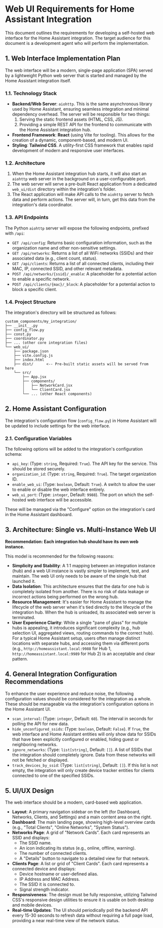 # Web UI Requirements for Home Assistant Integration

This document outlines the requirements for developing a self-hosted web interface for the Home Assistant integration. The target audience for this document is a development agent who will perform the implementation.

## 1. Web Interface Implementation Plan

The web interface will be a modern, single-page application (SPA) served by a lightweight Python web server that is started and managed by the Home Assistant integration itself.

### 1.1. Technology Stack

*   **Backend/Web Server**: `aiohttp`. This is the same asynchronous library used by Home Assistant, ensuring seamless integration and minimal dependency overhead. The server will be responsible for two things:
    1.  Serving the static frontend assets (HTML, CSS, JS).
    2.  Providing a simple REST API for the frontend to communicate with the Home Assistant integration hub.
*   **Frontend Framework**: **React** (using Vite for tooling). This allows for the creation of a dynamic, component-based, and modern UI.
*   **Styling**: **Tailwind CSS**. A utility-first CSS framework that enables rapid development of modern and responsive user interfaces.

### 1.2. Architecture

1.  When the Home Assistant integration hub starts, it will also start an `aiohttp` web server in the background on a user-configurable port.
2.  The web server will serve a pre-built React application from a dedicated `web_ui/dist` directory within the integration's folder.
3.  The React application will make API calls to the `aiohttp` server to fetch data and perform actions. The server will, in turn, get this data from the integration's data coordinator.

### 1.3. API Endpoints

The Python `aiohttp` server will expose the following endpoints, prefixed with `/api`:

*   `GET /api/config`: Returns basic configuration information, such as the organization name and other non-sensitive settings.
*   `GET /api/networks`: Returns a list of all WiFi networks (SSIDs) and their associated data (e.g., client count, status).
*   `GET /api/clients`: Returns a list of all connected clients, including their MAC, IP, connected SSID, and other relevant metadata.
*   `POST /api/networks/{ssid}/_enable`: A placeholder for a potential action to enable a specific network.
*   `POST /api/clients/{mac}/_block`: A placeholder for a potential action to block a specific client.

### 1.4. Project Structure

The integration's directory will be structured as follows:

```
custom_components/my_integration/
├── __init__.py
├── config_flow.py
├── const.py
├── coordinator.py
├── ... (other core integration files)
└── web_ui/
    ├── package.json
    ├── vite.config.js
    ├── index.html
    ├── dist/      <-- Pre-built static assets will be served from here
    └── src/
        ├── App.jsx
        ├── components/
        │   ├── NetworkCard.jsx
        │   └── ClientCard.jsx
        └── ... (other React components)
```

## 2. Home Assistant Configuration

The integration's configuration flow (`config_flow.py`) in Home Assistant will be updated to include settings for the web interface.

### 2.1. Configuration Variables

The following options will be added to the integration's configuration schema:

*   `api_key`: (Type: `string`, Required: `True`). The API key for the service. This should be stored securely.
*   `organization_id`: (Type: `string`, Required: `True`). The target organization ID.
*   `enable_web_ui`: (Type: `boolean`, Default: `True`). A switch to allow the user to enable or disable the web interface entirely.
*   `web_ui_port`: (Type: `integer`, Default: `9988`). The port on which the self-hosted web interface will be accessible.

These will be managed via the "Configure" option on the integration's card in the Home Assistant dashboard.

## 3. Architecture: Single vs. Multi-Instance Web UI

**Recommendation: Each integration hub should have its own web instance.**

This model is recommended for the following reasons:

*   **Simplicity and Stability**: A 1:1 mapping between an integration instance (hub) and a web UI instance is vastly simpler to implement, test, and maintain. The web UI only needs to be aware of the single hub that launched it.
*   **Data Isolation**: This architecture ensures that the data for one hub is completely isolated from another. There is no risk of data leakage or incorrect actions being performed on the wrong hub.
*   **Resource Management**: It's easier for Home Assistant to manage the lifecycle of the web server when it's tied directly to the lifecycle of the integration hub. When the hub is unloaded, its associated web server is terminated.
*   **User Experience Clarity**: While a single "pane of glass" for multiple hubs is appealing, it introduces significant complexity (e.g., hub selection UI, aggregated views, routing commands to the correct hub). For a typical Home Assistant setup, users often manage distinct locations with separate hubs, and accessing them via different ports (e.g., `http://homeassistant.local:9988` for Hub 1, `http://homeassistant.local:9989` for Hub 2) is an acceptable and clear pattern.

## 4. General Integration Configuration Recommendations

To enhance the user experience and reduce noise, the following configuration values should be considered for the integration as a whole. These should be manageable via the integration's configuration options in the Home Assistant UI.

*   `scan_interval`: (Type: `integer`, Default: `60`). The interval in seconds for polling the API for new data.
*   `hide_unconfigured_ssids`: (Type: `boolean`, Default: `False`). If `True`, the web interface and Home Assistant entities will only show data for SSIDs that have been explicitly configured or enabled, hiding guest or neighboring networks.
*   `ignore_networks`: (Type: `list[string]`, Default: `[]`). A list of SSIDs that the integration should completely ignore. Data from these networks will not be fetched or displayed.
*   `track_devices_by_ssid`: (Type: `list[string]`, Default: `[]`). If this list is not empty, the integration will only create device tracker entities for clients connected to one of the specified SSIDs.

## 5. UI/UX Design

The web interface should be a modern, card-based web application.

*   **Layout**: A primary navigation sidebar on the left (for Dashboard, Networks, Clients, and Settings) and a main content area on the right.
*   **Dashboard**: The main landing page, showing high-level overview cards (e.g., "Total Clients", "Online Networks", "System Status").
*   **Networks Page**: A grid of "Network Cards". Each card represents an SSID and displays:
    *   The SSID name.
    *   An icon indicating its status (e.g., online, offline, warning).
    *   The number of connected clients.
    *   A "Details" button to navigate to a detailed view for that network.
*   **Clients Page**: A list or grid of "Client Cards". Each card represents a connected device and displays:
    *   Device hostname or user-defined alias.
    *   IP Address and MAC Address.
    *   The SSID it is connected to.
    *   Signal strength indicator.
*   **Responsiveness**: The design must be fully responsive, utilizing Tailwind CSS's responsive design utilities to ensure it is usable on both desktop and mobile devices.
*   **Real-time Updates**: The UI should periodically poll the backend API every 15-30 seconds to refresh data without requiring a full page load, providing a near real-time view of the network status.
